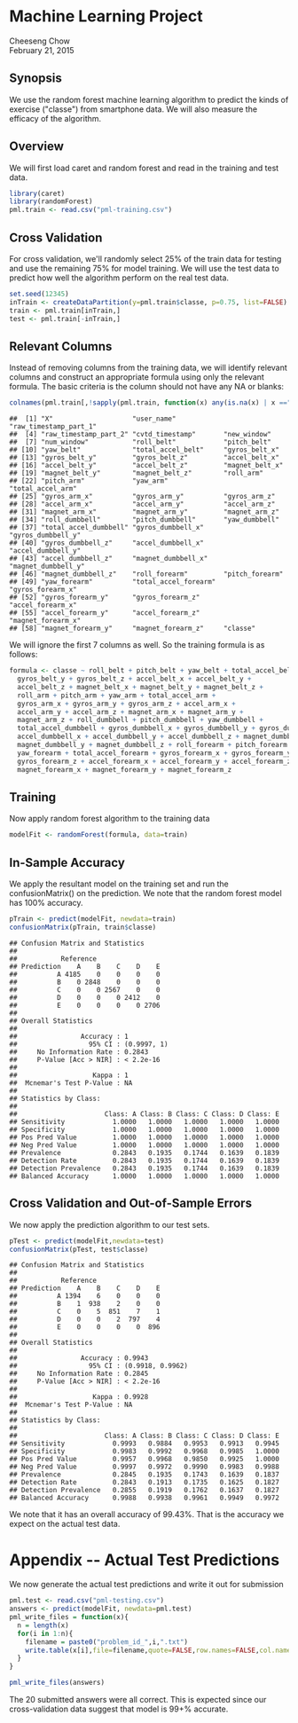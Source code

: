# Machine Learning Project
Cheeseng Chow  
February 21, 2015  

## Synopsis
We use the random forest machine learning algorithm to predict the kinds of exercise ("classe") from smartphone data. We will also measure the efficacy of the algorithm.

## Overview
We will first load caret and random forest and read in the training and test data.

```r
library(caret)
library(randomForest)
pml.train <- read.csv("pml-training.csv")
```

## Cross Validation
For cross validation, we'll randomly select 25% of the train data for testing and use the remaining 75% for model training. We will use the test data to predict how well the algorithm perform on the real test data.

```r
set.seed(12345)
inTrain <- createDataPartition(y=pml.train$classe, p=0.75, list=FALSE)
train <- pml.train[inTrain,]
test <- pml.train[-inTrain,]
```

## Relevant Columns 
Instead of removing columns from the training data, we will identify relevant columns and construct an appropriate formula using only the relevant formula. The basic criteria is the column should not have any NA or blanks:

```r
colnames(pml.train[,!sapply(pml.train, function(x) any(is.na(x) | x ==""))])
```

```
##  [1] "X"                    "user_name"            "raw_timestamp_part_1"
##  [4] "raw_timestamp_part_2" "cvtd_timestamp"       "new_window"          
##  [7] "num_window"           "roll_belt"            "pitch_belt"          
## [10] "yaw_belt"             "total_accel_belt"     "gyros_belt_x"        
## [13] "gyros_belt_y"         "gyros_belt_z"         "accel_belt_x"        
## [16] "accel_belt_y"         "accel_belt_z"         "magnet_belt_x"       
## [19] "magnet_belt_y"        "magnet_belt_z"        "roll_arm"            
## [22] "pitch_arm"            "yaw_arm"              "total_accel_arm"     
## [25] "gyros_arm_x"          "gyros_arm_y"          "gyros_arm_z"         
## [28] "accel_arm_x"          "accel_arm_y"          "accel_arm_z"         
## [31] "magnet_arm_x"         "magnet_arm_y"         "magnet_arm_z"        
## [34] "roll_dumbbell"        "pitch_dumbbell"       "yaw_dumbbell"        
## [37] "total_accel_dumbbell" "gyros_dumbbell_x"     "gyros_dumbbell_y"    
## [40] "gyros_dumbbell_z"     "accel_dumbbell_x"     "accel_dumbbell_y"    
## [43] "accel_dumbbell_z"     "magnet_dumbbell_x"    "magnet_dumbbell_y"   
## [46] "magnet_dumbbell_z"    "roll_forearm"         "pitch_forearm"       
## [49] "yaw_forearm"          "total_accel_forearm"  "gyros_forearm_x"     
## [52] "gyros_forearm_y"      "gyros_forearm_z"      "accel_forearm_x"     
## [55] "accel_forearm_y"      "accel_forearm_z"      "magnet_forearm_x"    
## [58] "magnet_forearm_y"     "magnet_forearm_z"     "classe"
```

We will ignore the first 7 columns as well. So the training formula is as follows:

```r
formula <- classe ~ roll_belt + pitch_belt + yaw_belt + total_accel_belt + gyros_belt_x +
  gyros_belt_y + gyros_belt_z + accel_belt_x + accel_belt_y +
  accel_belt_z + magnet_belt_x + magnet_belt_y + magnet_belt_z +
  roll_arm + pitch_arm + yaw_arm + total_accel_arm +
  gyros_arm_x + gyros_arm_y + gyros_arm_z + accel_arm_x +
  accel_arm_y + accel_arm_z + magnet_arm_x + magnet_arm_y +
  magnet_arm_z + roll_dumbbell + pitch_dumbbell + yaw_dumbbell +
  total_accel_dumbbell + gyros_dumbbell_x + gyros_dumbbell_y + gyros_dumbbell_z +
  accel_dumbbell_x + accel_dumbbell_y + accel_dumbbell_z + magnet_dumbbell_x +
  magnet_dumbbell_y + magnet_dumbbell_z + roll_forearm + pitch_forearm +
  yaw_forearm + total_accel_forearm + gyros_forearm_x + gyros_forearm_y +
  gyros_forearm_z + accel_forearm_x + accel_forearm_y + accel_forearm_z +
  magnet_forearm_x + magnet_forearm_y + magnet_forearm_z  
```

## Training
Now apply random forest algorithm to the training data

```r
modelFit <- randomForest(formula, data=train)
```

## In-Sample Accuracy
We apply the resultant model on the training set and run the confusionMatrix() on the prediction.
We note that the random forest model has 100% accuracy. 

```r
pTrain <- predict(modelFit, newdata=train)
confusionMatrix(pTrain, train$classe)
```

```
## Confusion Matrix and Statistics
## 
##           Reference
## Prediction    A    B    C    D    E
##          A 4185    0    0    0    0
##          B    0 2848    0    0    0
##          C    0    0 2567    0    0
##          D    0    0    0 2412    0
##          E    0    0    0    0 2706
## 
## Overall Statistics
##                                      
##                Accuracy : 1          
##                  95% CI : (0.9997, 1)
##     No Information Rate : 0.2843     
##     P-Value [Acc > NIR] : < 2.2e-16  
##                                      
##                   Kappa : 1          
##  Mcnemar's Test P-Value : NA         
## 
## Statistics by Class:
## 
##                      Class: A Class: B Class: C Class: D Class: E
## Sensitivity            1.0000   1.0000   1.0000   1.0000   1.0000
## Specificity            1.0000   1.0000   1.0000   1.0000   1.0000
## Pos Pred Value         1.0000   1.0000   1.0000   1.0000   1.0000
## Neg Pred Value         1.0000   1.0000   1.0000   1.0000   1.0000
## Prevalence             0.2843   0.1935   0.1744   0.1639   0.1839
## Detection Rate         0.2843   0.1935   0.1744   0.1639   0.1839
## Detection Prevalence   0.2843   0.1935   0.1744   0.1639   0.1839
## Balanced Accuracy      1.0000   1.0000   1.0000   1.0000   1.0000
```


## Cross Validation and Out-of-Sample Errors
We now apply the prediction algorithm to our test sets.

```r
pTest <- predict(modelFit,newdata=test)
confusionMatrix(pTest, test$classe)
```

```
## Confusion Matrix and Statistics
## 
##           Reference
## Prediction    A    B    C    D    E
##          A 1394    6    0    0    0
##          B    1  938    2    0    0
##          C    0    5  851    7    1
##          D    0    0    2  797    4
##          E    0    0    0    0  896
## 
## Overall Statistics
##                                           
##                Accuracy : 0.9943          
##                  95% CI : (0.9918, 0.9962)
##     No Information Rate : 0.2845          
##     P-Value [Acc > NIR] : < 2.2e-16       
##                                           
##                   Kappa : 0.9928          
##  Mcnemar's Test P-Value : NA              
## 
## Statistics by Class:
## 
##                      Class: A Class: B Class: C Class: D Class: E
## Sensitivity            0.9993   0.9884   0.9953   0.9913   0.9945
## Specificity            0.9983   0.9992   0.9968   0.9985   1.0000
## Pos Pred Value         0.9957   0.9968   0.9850   0.9925   1.0000
## Neg Pred Value         0.9997   0.9972   0.9990   0.9983   0.9988
## Prevalence             0.2845   0.1935   0.1743   0.1639   0.1837
## Detection Rate         0.2843   0.1913   0.1735   0.1625   0.1827
## Detection Prevalence   0.2855   0.1919   0.1762   0.1637   0.1827
## Balanced Accuracy      0.9988   0.9938   0.9961   0.9949   0.9972
```

We note that it has an overall accuracy of 99.43%. That is the accuracy we expect on the actual test data.


# Appendix -- Actual Test Predictions
We now generate the actual test predictions and write it out for submission

```r
pml.test <- read.csv("pml-testing.csv")
answers <- predict(modelFit, newdata=pml.test)
pml_write_files = function(x){
  n = length(x)
  for(i in 1:n){
    filename = paste0("problem_id_",i,".txt")
    write.table(x[i],file=filename,quote=FALSE,row.names=FALSE,col.names=FALSE)
  }
}

pml_write_files(answers)
```

The 20 submitted answers were all correct. This is expected since our cross-validation data suggest that  model is 99+% accurate.
